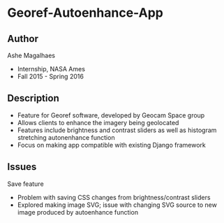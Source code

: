 # Georef-Autoenhance-App
## Author 
Ashe Magalhaes 
* Internship, NASA Ames 
* Fall 2015 - Spring 2016 

## Description 
* Feature for Georef software, developed by Geocam Space group 
* Allows clients to enhance the imagery being geolocated
* Features include brightness and contrast sliders as well as histogram stretching autonenhance function 
* Focus on making app compatible with existing Django framework 

## Issues  
Save feature 
  * Problem with saving CSS changes from brightness/contrast sliders 
  * Explored making image SVG; issue with changing SVG source to new image produced by autoenhance function 
  
